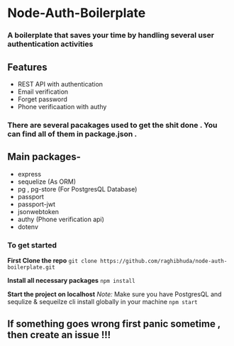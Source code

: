 # Node-Auth-Boilerplate

### A boilerplate that saves your time by handling several user authentication activities

## **Features**
- REST API with authentication 
- Email verification 
- Forget password 
- Phone verificaation with authy

### There are several pacakages used to get the shit done . You can find all of them in package.json . 

## Main packages-
- express 
- sequelize (As ORM)
- pg , pg-store (For PostgresQL Database)
- passport 
- passport-jwt
- jsonwebtoken
- authy (Phone verification api)
- dotenv

### To get started 
**First Clone the repo** 
```git clone https://github.com/raghibhuda/node-auth-boilerplate.git```

**Install all necessary packages**
```npm install```

**Start the project on localhost**
*Note:* Make sure you have PostgresQL and sequlize & sequeilze cli install globally in your machine
```npm start```
## If something goes wrong first panic sometime , then create an issue !!! 




